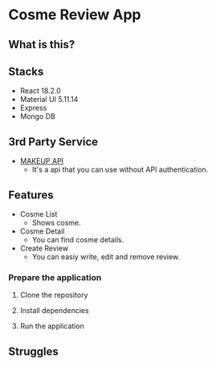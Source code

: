 # Cosme Review App

## What is this?

## Stacks

- React 18.2.0
- Material UI 5.11.14
- Express
- Mongo DB

## 3rd Party Service

- [MAKEUP API](https://makeup-api.herokuapp.com/)
  - It's a api that you can use without API authentication.

## Features

- Cosme List
  - Shows cosme.
- Cosme Detail
  - You can find cosme details.
- Create Review
  - You can easiy write, edit and remove review.

### Prepare the application

1. Clone the repository

2. Install dependencies

3. Run the application

## Struggles
